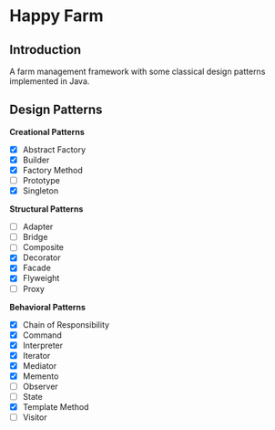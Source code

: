 Happy Farm
========

Introduction
--------
A farm management framework with some classical design patterns implemented in Java.

Design Patterns
--------
**Creational Patterns**
- [x] Abstract Factory
- [x] Builder
- [x] Factory Method
- [ ] Prototype
- [x] Singleton

**Structural Patterns**
- [ ] Adapter
- [ ] Bridge
- [ ] Composite
- [x] Decorator
- [x] Facade
- [x] Flyweight
- [ ] Proxy

**Behavioral Patterns**
- [x] Chain of Responsibility
- [x] Command
- [x] Interpreter
- [x] Iterator
- [x] Mediator
- [x] Memento
- [ ] Observer
- [ ] State
- [x] Template Method
- [ ] Visitor

